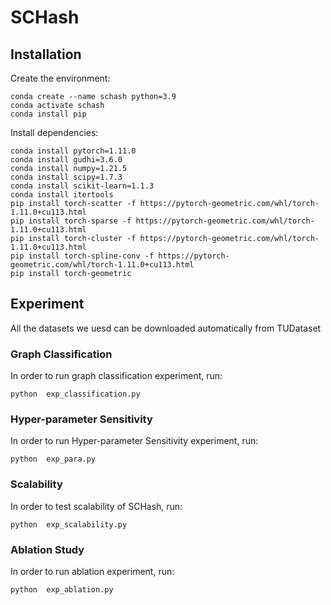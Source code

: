 # SCHash

## Installation

Create the environment:
```shell
conda create --name schash python=3.9
conda activate schash
conda install pip 
```

Install dependencies:
```shell
conda install pytorch=1.11.0
conda install gudhi=3.6.0
conda install numpy=1.21.5 
conda install scipy=1.7.3
conda install scikit-learn=1.1.3
conda install itertools
pip install torch-scatter -f https://pytorch-geometric.com/whl/torch-1.11.0+cu113.html
pip install torch-sparse -f https://pytorch-geometric.com/whl/torch-1.11.0+cu113.html
pip install torch-cluster -f https://pytorch-geometric.com/whl/torch-1.11.0+cu113.html
pip install torch-spline-conv -f https://pytorch-geometric.com/whl/torch-1.11.0+cu113.html
pip install torch-geometric

```

## Experiment
All the datasets we uesd can be downloaded automatically from TUDataset
### Graph Classification
In order to run graph classification experiment, run:
```shell
python  exp_classification.py
```

### Hyper-parameter Sensitivity
In order to run Hyper-parameter Sensitivity experiment, run:
```shell
python  exp_para.py
```

### Scalability
In order to test scalability of SCHash, run:
```shell
python  exp_scalability.py
```

### Ablation Study
In order to run ablation experiment, run:
```shell
python  exp_ablation.py
```






